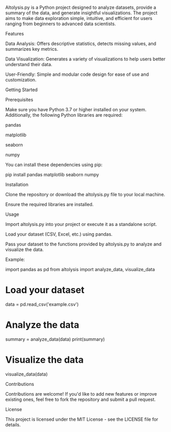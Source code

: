Altolysis.py is a Python project designed to analyze datasets, provide a summary of the data, and generate insightful visualizations. The project aims to make data exploration simple, intuitive, and efficient for users ranging from beginners to advanced data scientists.

Features

Data Analysis: Offers descriptive statistics, detects missing values, and summarizes key metrics.

Data Visualization: Generates a variety of visualizations to help users better understand their data.

User-Friendly: Simple and modular code design for ease of use and customization.

Getting Started

Prerequisites

Make sure you have Python 3.7 or higher installed on your system. Additionally, the following Python libraries are required:

pandas

matplotlib

seaborn

numpy

You can install these dependencies using pip:

pip install pandas matplotlib seaborn numpy

Installation

Clone the repository or download the altolysis.py file to your local machine.

Ensure the required libraries are installed.

Usage

Import altolysis.py into your project or execute it as a standalone script.

Load your dataset (CSV, Excel, etc.) using pandas.

Pass your dataset to the functions provided by altolysis.py to analyze and visualize the data.

Example:

import pandas as pd
from altolysis import analyze_data, visualize_data

# Load your dataset
data = pd.read_csv('example.csv')

# Analyze the data
summary = analyze_data(data)
print(summary)

# Visualize the data
visualize_data(data)

Contributions

Contributions are welcome! If you'd like to add new features or improve existing ones, feel free to fork the repository and submit a pull request.

License

This project is licensed under the MIT License - see the LICENSE file for details.
